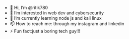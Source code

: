 - 👋 Hi, I’m @ritik780
- 👀 I’m interested in web dev and cybersecurity
- 🌱 I’m currently learning node js and kali linux
- 📫 How to reach me: through my instagram and linkedin
- ⚡ Fun fact:just a boring tech guy!!!

<!---
ritik780/ritik780 is a ✨ special ✨ repository because its `README.md` (this file) appears on your GitHub profile.
You can click the Preview link to take a look at your changes.
--->
